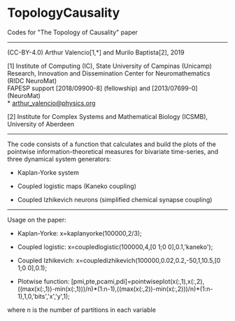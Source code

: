 # TopologyCausality
Codes for "The Topology of Causality" paper



--------------------------------

(CC-BY-4.0) Arthur Valencio[1,\*] and Murilo Baptista[2], 2019

[1] Institute of Computing (IC), State University of Campinas (Unicamp) \
    Research, Innovation and Dissemination Center for Neuromathematics (RIDC NeuroMat)\
    FAPESP support [2018/09900-8] (fellowship) and [2013/07699-0] (NeuroMat) \
    * arthur_valencio@physics.org
    
[2] Institute for Complex Systems and Mathematical Biology (ICSMB), University of Aberdeen

---------------------------------

The code consists of a function that calculates and build the plots of the pointwise information-theoretical measures for bivariate time-series, and three dynamical system generators:

 - Kaplan-Yorke system
 
 - Coupled logistic maps (Kaneko coupling)
 
 - Coupled Izhikevich neurons (simplified chemical synapse coupling)

----------------------------------

Usage on the paper:

 - Kaplan-Yorke: x=kaplanyorke(100000,2/3);
 
 - Coupled logistic: x=coupledlogistic(100000,4,[0 1;0 0],0.1,'kaneko');
 
 - Coupled Izhikevich: x=coupledizhikevich(100000,0.02,0.2,-50,1,10.5,[0 1;0 0],0.1);

 - Plotwise function: [pmi,pte,pcami,pdi]=pointwiseplot(x(:,1),x(:,2),((max(x(:,1))-min(x(:,1)))/n)\*(1:n-1),((max(x(:,2))-min(x(:,2)))/n)\*(1:n-1),1,0,'bits','x','y',1);
 
 where n is the number of partitions in each variable
